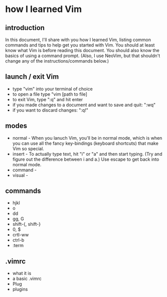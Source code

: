 # how I learned Vim

## introduction

In this document, I'll share with you how I learned Vim, listing common commands and tips to help get you started with Vim. You should at least know what Vim is before reading this document. You should also know the basics of using a command prompt. (Also, I use NeoVim, but that shouldn't change any of the instructions/commands below.)

## launch / exit Vim
- type "vim" into your terminal of choice
- to open a file type "vim [path to file]
- to exit Vim, type ":q" and hit enter
- if you made changes to a document and want to save and quit: ":wq"
- if you want to discard changes: ":q!"

## modes

- normal - When you lanuch Vim, you'll be in normal mode, which is when you can use all the fancy key-bindings (keyboard shortcuts) that make Vim so special.
- insert - To actually type text, hit "i" or "a" and then start typing. (Try and figure out the difference between i and a.) Use escape to get back into normal mode.
- command - 
- visual - 

## commands

- hjkl
- o
- dd
- gg, G
- shift-{, shift-}
- 0, $
- crtl-ww
- ctrl-b
- :term

## .vimrc
- what it is
- a basic .vimrc
- Plug
- plugins
